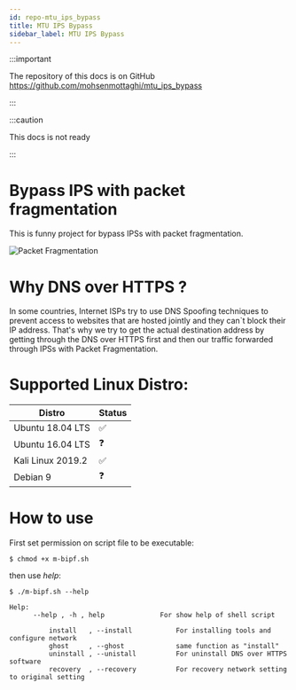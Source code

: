 ```yaml
---
id: repo-mtu_ips_bypass
title: MTU IPS Bypass
sidebar_label: MTU IPS Bypass
---
```

:::important

The repository of this docs is on GitHub https://github.com/mohsenmottaghi/mtu_ips_bypass

:::

:::caution

This docs is not ready

:::

# Bypass IPS with packet fragmentation

This is funny project for bypass IPSs with packet fragmentation.

![Packet Fragmentation](http://uupload.ir/files/pyr9_fragment_series.png)

# Why DNS over HTTPS ?
In some countries, Internet ISPs try to use DNS Spoofing techniques to prevent access to websites that are hosted jointly and they can`t block their IP address.
That's why we try to get the actual destination address by getting through the DNS over HTTPS first and then our traffic forwarded through IPSs with Packet Fragmentation.

# Supported Linux Distro:
| Distro| Status |
|--|--|
|Ubuntu 18.04 LTS| ✅ |
| Ubuntu 16.04 LTS | ❓ |
|Kali Linux 2019.2|✅|
|Debian 9| ❓


# How to use
First set permission on script file to be executable:
```
$ chmod +x m-bipf.sh
```
then use *help*:

```
$ ./m-bipf.sh --help

Help:
	  --help , -h , help              For show help of shell script
           
          install   , --install           For installing tools and configure network
          ghost     , --ghost             same function as "install"
          uninstall , --unistall          For uninstall DNS over HTTPS software
          recovery  , --recovery          For recovery network setting to original setting
```
